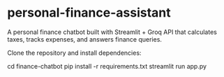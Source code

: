 # personal-finance-assistant
A personal finance chatbot built with Streamlit + Groq API that calculates taxes, tracks expenses, and answers finance queries.

Clone the repository and install dependencies:

cd finance-chatbot
pip install -r requirements.txt
streamlit run app.py
